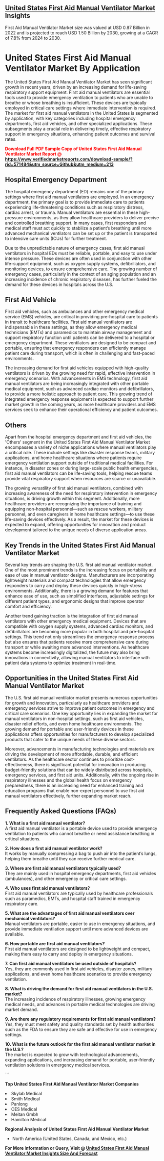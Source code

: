 <h2><a href="https://www.verifiedmarketreports.com/download-sample/?rid=571484&amp;utm_source=Github&amp;utm_medium=213" target="_blank">United States First Aid Manual Ventilator Market</a> Insights</h2><p>First Aid Manual Ventilator Market size was valued at USD 0.87 Billion in 2022 and is projected to reach USD 1.50 Billion by 2030, growing at a CAGR of 7.8% from 2024 to 2030.</p><p><h1>United States First Aid Manual Ventilator Market By Application</h1><p>The United States First Aid Manual Ventilator Market has seen significant growth in recent years, driven by an increasing demand for life-saving respiratory support equipment. First aid manual ventilators are essential tools used to provide emergency ventilation to patients who are unable to breathe or whose breathing is insufficient. These devices are typically employed in critical care settings where immediate intervention is required. The market for first aid manual ventilators in the United States is segmented by application, with key categories including hospital emergency departments, first aid vehicles, and other specialized applications. These subsegments play a crucial role in delivering timely, effective respiratory support in emergency situations, enhancing patient outcomes and survival rates.</p><p><strong><p><span class=""><span style="color: #ff0000;"><strong>Download Full PDF Sample Copy of United States First Aid Manual Ventilator Market Report</strong> @ </span><a href="https://www.verifiedmarketreports.com/download-sample/?rid=571484&amp;utm_source=Github&amp;utm_medium=213" target="_blank">https://www.verifiedmarketreports.com/download-sample/?rid=571484&amp;utm_source=Github&amp;utm_medium=213</a></span></p></strong></p><h2>Hospital Emergency Department</h2><p>The hospital emergency department (ED) remains one of the primary settings where first aid manual ventilators are employed. In an emergency department, the primary goal is to provide immediate care to patients experiencing life-threatening conditions such as respiratory distress, cardiac arrest, or trauma. Manual ventilators are essential in these high-pressure environments, as they allow healthcare providers to deliver precise and controlled breathing support. In many cases, first responders and medical staff must act quickly to stabilize a patient’s breathing until more advanced mechanical ventilators can be set up or the patient is transported to intensive care units (ICUs) for further treatment.</p><p>Due to the unpredictable nature of emergency cases, first aid manual ventilators in hospital EDs must be reliable, portable, and easy to use under intense pressure. These devices are often used in conjunction with other life-support equipment, such as oxygen supply systems, defibrillators, and monitoring devices, to ensure comprehensive care. The growing number of emergency cases, particularly in the context of an aging population and an increasing incidence of chronic respiratory diseases, has further fueled the demand for these devices in hospitals across the U.S.</p><h2>First Aid Vehicle</h2><p>First aid vehicles, such as ambulances and other emergency medical service (EMS) vehicles, are critical in providing pre-hospital care to patients in transit to healthcare facilities. First aid manual ventilators are indispensable in these settings, as they allow emergency medical technicians (EMTs) and paramedics to maintain airway management and support respiratory function until patients can be delivered to a hospital or emergency department. These ventilators are designed to be compact and portable, ensuring that emergency responders can efficiently manage patient care during transport, which is often in challenging and fast-paced environments.</p><p>The increasing demand for first aid vehicles equipped with high-quality ventilators is driven by the growing need for rapid, effective intervention in emergency scenarios. With advancements in EMS technology, first aid manual ventilators are being increasingly integrated with other portable medical equipment, such as advanced cardiac monitors and defibrillators, to provide a more holistic approach to patient care. This growing trend of integrated emergency response equipment is expected to support further market growth in the coming years, as more healthcare providers and EMS services seek to enhance their operational efficiency and patient outcomes.</p><h2>Others</h2><p>Apart from the hospital emergency department and first aid vehicles, the 'Others' segment in the United States First Aid Manual Ventilator Market encompasses a variety of niche applications where manual ventilators play a critical role. These include settings like disaster response teams, military applications, and home healthcare situations where patients require emergency ventilation support outside of traditional medical facilities. For instance, in disaster zones or during large-scale public health emergencies, first aid manual ventilators can be life-saving tools, helping rescue teams provide vital respiratory support when resources are scarce or unavailable.</p><p>The growing versatility of first aid manual ventilators, combined with increasing awareness of the need for respiratory intervention in emergency situations, is driving growth within this segment. Additionally, more healthcare providers are recognizing the importance of training and equipping non-hospital personnel—such as rescue workers, military personnel, and even caregivers in home healthcare settings—to use these life-saving devices effectively. As a result, the market for these devices is expected to expand, offering opportunities for innovation and product development tailored to the unique needs of diverse application areas.</p><h2>Key Trends in the United States First Aid Manual Ventilator Market</h2><p>Several key trends are shaping the U.S. first aid manual ventilator market. One of the most prominent trends is the increasing focus on portability and ease of use in manual ventilator designs. Manufacturers are incorporating lightweight materials and compact technologies that allow emergency responders to carry and deploy these devices quickly in high-stress environments. Additionally, there is a growing demand for features that enhance ease of use, such as simplified interfaces, adjustable settings for different patient types, and ergonomic designs that improve operator comfort and efficiency.</p><p>Another trend gaining traction is the integration of first aid manual ventilators with other emergency medical equipment. Devices that are compatible with oxygen supply systems, advanced cardiac monitors, and defibrillators are becoming more popular in both hospital and pre-hospital settings. This trend not only streamlines the emergency response process but also ensures that patients receive more comprehensive care during transport or while awaiting more advanced interventions. As healthcare systems become increasingly digitalized, the future may also bring innovations in connectivity, allowing manual ventilators to interface with patient data systems to optimize treatment in real-time.</p><h2>Opportunities in the United States First Aid Manual Ventilator Market</h2><p>The U.S. first aid manual ventilator market presents numerous opportunities for growth and innovation, particularly as healthcare providers and emergency services strive to improve patient outcomes in emergency and critical care scenarios. One key opportunity lies in expanding the market for manual ventilators in non-hospital settings, such as first aid vehicles, disaster relief efforts, and even home healthcare environments. The growing demand for portable and user-friendly devices in these applications offers opportunities for manufacturers to develop specialized products that cater to the unique needs of these diverse sectors.</p><p>Moreover, advancements in manufacturing technologies and materials are driving the development of more affordable, durable, and efficient ventilators. As the healthcare sector continues to prioritize cost-effectiveness, there is significant potential for innovation in producing budget-friendly solutions that can be widely distributed across hospitals, emergency services, and first aid units. Additionally, with the ongoing rise in respiratory illnesses and the global health focus on emergency preparedness, there is an increasing need for enhanced training and education programs that enable non-expert personnel to use first aid manual ventilators effectively, further expanding market reach.</p><h2>Frequently Asked Questions (FAQs)</h2><p><strong>1. What is a first aid manual ventilator?</strong><br/>A first aid manual ventilator is a portable device used to provide emergency ventilation to patients who cannot breathe or need assistance breathing in critical situations.</p><p><strong>2. How does a first aid manual ventilator work?</strong><br/>It works by manually compressing a bag to push air into the patient’s lungs, helping them breathe until they can receive further medical care.</p><p><strong>3. Where are first aid manual ventilators typically used?</strong><br/>They are mainly used in hospital emergency departments, first aid vehicles (ambulances), and other emergency or critical care settings.</p><p><strong>4. Who uses first aid manual ventilators?</strong><br/>First aid manual ventilators are typically used by healthcare professionals such as paramedics, EMTs, and hospital staff trained in emergency respiratory care.</p><p><strong>5. What are the advantages of first aid manual ventilators over mechanical ventilators?</strong><br/>Manual ventilators are portable, easier to use in emergency situations, and provide immediate ventilation support until more advanced devices are available.</p><p><strong>6. How portable are first aid manual ventilators?</strong><br/>First aid manual ventilators are designed to be lightweight and compact, making them easy to carry and deploy in emergency situations.</p><p><strong>7. Can first aid manual ventilators be used outside of hospitals?</strong><br/>Yes, they are commonly used in first aid vehicles, disaster zones, military applications, and even home healthcare scenarios to provide emergency ventilation.</p><p><strong>8. What is driving the demand for first aid manual ventilators in the U.S. market?</strong><br/>The increasing incidence of respiratory illnesses, growing emergency medical needs, and advances in portable medical technologies are driving market demand.</p><p><strong>9. Are there any regulatory requirements for first aid manual ventilators?</strong><br/>Yes, they must meet safety and quality standards set by health authorities such as the FDA to ensure they are safe and effective for use in emergency settings.</p><p><strong>10. What is the future outlook for the first aid manual ventilator market in the U.S.?</strong><br/>The market is expected to grow with technological advancements, expanding applications, and increasing demand for portable, user-friendly ventilation solutions in emergency medical services.</p>```</p><p><strong>Top United States First Aid Manual Ventilator Market Companies</strong></p><div data-test-id=""><p><li>Skylab Medical</li><li> Smith Medical</li><li> Panlong</li><li> OES Medical</li><li> Meitan Gmbh</li><li> Hamilton Medical</li></p><div><strong>Regional Analysis of&nbsp;United States First Aid Manual Ventilator Market</strong></div><ul><li dir="ltr"><p dir="ltr">North America&nbsp;(United States, Canada, and Mexico, etc.)</p></li></ul><p><strong>For More Information or Query, Visit @&nbsp;</strong><strong><a href="https://www.verifiedmarketreports.com/product/first-aid-manual-ventilator-market/?utm_source=Github&amp;utm_medium=213" target="_blank">United States First Aid Manual Ventilator Market Insights Size And Forecast</a></strong></p></div>
